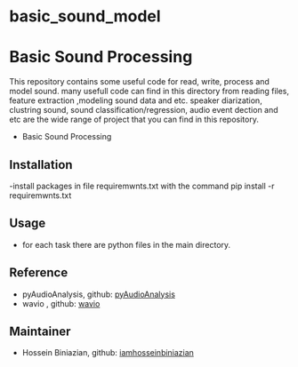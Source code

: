 # basic_sound_model
# Basic Sound Processing

This repository contains some useful code for read, write, process and model sound. many usefull code can find in this directory from reading files, feature extraction ,modeling sound data and etc. speaker diarization, clustring sound, sound classification/regression, audio event dection and etc are the wide range of project that you can find in this repository.
- Basic Sound Processing

## Installation
-install packages in file requiremwnts.txt with the command pip install -r requiremwnts.txt
## Usage
- for each task there are  python files  in the main directory.

## Reference 

- pyAudioAnalysis, github: [pyAudioAnalysis](https://github.com/tyiannak/pyAudioAnalysis.git)
- wavio , github: [wavio](https://github.com/WarrenWeckesser/wavio.git)

## Maintainer
* Hossein Biniazian, github: [iamhosseinbiniazian](https://github.com/iamhosseinbiniazian)
